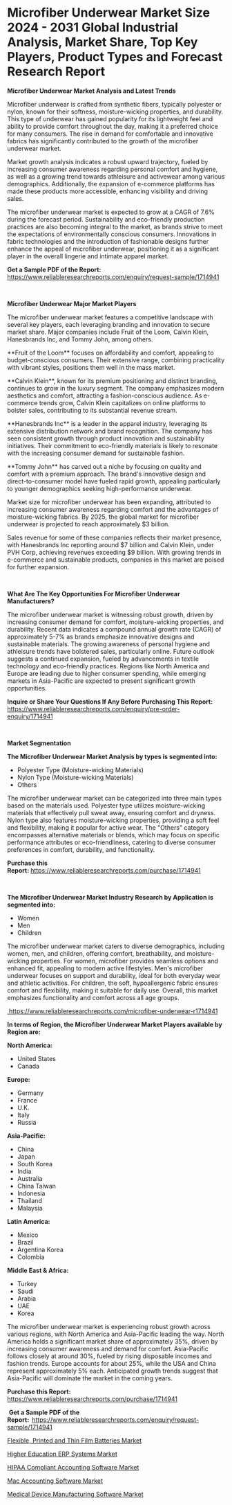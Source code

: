 <p><h1>Microfiber Underwear Market Size 2024 - 2031 Global Industrial Analysis, Market Share, Top Key Players, Product Types and Forecast Research Report</h1></p><p><strong>Microfiber Underwear Market Analysis and Latest Trends</strong></p>
<p><p>Microfiber underwear is crafted from synthetic fibers, typically polyester or nylon, known for their softness, moisture-wicking properties, and durability. This type of underwear has gained popularity for its lightweight feel and ability to provide comfort throughout the day, making it a preferred choice for many consumers. The rise in demand for comfortable and innovative fabrics has significantly contributed to the growth of the microfiber underwear market.</p><p>Market growth analysis indicates a robust upward trajectory, fueled by increasing consumer awareness regarding personal comfort and hygiene, as well as a growing trend towards athleisure and activewear among various demographics. Additionally, the expansion of e-commerce platforms has made these products more accessible, enhancing visibility and driving sales.</p><p>The microfiber underwear market is expected to grow at a CAGR of 7.6% during the forecast period. Sustainability and eco-friendly production practices are also becoming integral to the market, as brands strive to meet the expectations of environmentally conscious consumers. Innovations in fabric technologies and the introduction of fashionable designs further enhance the appeal of microfiber underwear, positioning it as a significant player in the overall lingerie and intimate apparel market.</p></p>
<p><strong>Get a Sample PDF of the Report:&nbsp;</strong> <a href="https://www.reliableresearchreports.com/enquiry/request-sample/1714941?utm_campaign=1563&utm_medium=2&utm_source=Github&utm_content=ia&utm_term=23102024&utm_id=microfiber-underwear">https://www.reliableresearchreports.com/enquiry/request-sample/1714941</a></p>
<p>&nbsp;</p>
<p><strong>Microfiber Underwear Major Market Players</strong></p>
<p><p>The microfiber underwear market features a competitive landscape with several key players, each leveraging branding and innovation to secure market share. Major companies include Fruit of the Loom, Calvin Klein, Hanesbrands Inc, and Tommy John, among others.</p><p>**Fruit of the Loom** focuses on affordability and comfort, appealing to budget-conscious consumers. Their extensive range, combining practicality with vibrant styles, positions them well in the mass market.</p><p>**Calvin Klein**, known for its premium positioning and distinct branding, continues to grow in the luxury segment. The company emphasizes modern aesthetics and comfort, attracting a fashion-conscious audience. As e-commerce trends grow, Calvin Klein capitalizes on online platforms to bolster sales, contributing to its substantial revenue stream.</p><p>**Hanesbrands Inc** is a leader in the apparel industry, leveraging its extensive distribution network and brand recognition. The company has seen consistent growth through product innovation and sustainability initiatives. Their commitment to eco-friendly materials is likely to resonate with the increasing consumer demand for sustainable fashion.</p><p>**Tommy John** has carved out a niche by focusing on quality and comfort with a premium approach. The brand's innovative design and direct-to-consumer model have fueled rapid growth, appealing particularly to younger demographics seeking high-performance underwear.</p><p>Market size for microfiber underwear has been expanding, attributed to increasing consumer awareness regarding comfort and the advantages of moisture-wicking fabrics. By 2025, the global market for microfiber underwear is projected to reach approximately $3 billion.</p><p>Sales revenue for some of these companies reflects their market presence, with Hanesbrands Inc reporting around $7 billion and Calvin Klein, under PVH Corp, achieving revenues exceeding $9 billion. With growing trends in e-commerce and sustainable products, companies in this market are poised for further expansion.</p></p>
<p>&nbsp;</p>
<p><strong>What Are The Key Opportunities For Microfiber Underwear Manufacturers?</strong></p>
<p><p>The microfiber underwear market is witnessing robust growth, driven by increasing consumer demand for comfort, moisture-wicking properties, and durability. Recent data indicates a compound annual growth rate (CAGR) of approximately 5-7% as brands emphasize innovative designs and sustainable materials. The growing awareness of personal hygiene and athleisure trends have bolstered sales, particularly online. Future outlook suggests a continued expansion, fueled by advancements in textile technology and eco-friendly practices. Regions like North America and Europe are leading due to higher consumer spending, while emerging markets in Asia-Pacific are expected to present significant growth opportunities.</p></p>
<p><strong>Inquire or Share Your Questions If Any Before Purchasing This Report:</strong> <a href="https://www.reliableresearchreports.com/enquiry/pre-order-enquiry/1714941?utm_campaign=1563&utm_medium=2&utm_source=Github&utm_content=ia&utm_term=23102024&utm_id=microfiber-underwear">https://www.reliableresearchreports.com/enquiry/pre-order-enquiry/1714941</a></p>
<p>&nbsp;</p>
<p><strong>Market Segmentation</strong></p>
<p><strong>The Microfiber Underwear Market Analysis by types is segmented into:</strong></p>
<p><ul><li>Polyester Type (Moisture-wicking Materials)</li><li>Nylon Type (Moisture-wicking Materials)</li><li>Others</li></ul></p>
<p><p>The microfiber underwear market can be categorized into three main types based on the materials used. Polyester type utilizes moisture-wicking materials that effectively pull sweat away, ensuring comfort and dryness. Nylon type also features moisture-wicking properties, providing a soft feel and flexibility, making it popular for active wear. The "Others" category encompasses alternative materials or blends, which may focus on specific performance attributes or eco-friendliness, catering to diverse consumer preferences in comfort, durability, and functionality.</p></p>
<p><strong>Purchase this Report:&nbsp;</strong><a href="https://www.reliableresearchreports.com/purchase/1714941?utm_campaign=1563&utm_medium=2&utm_source=Github&utm_content=ia&utm_term=23102024&utm_id=microfiber-underwear">https://www.reliableresearchreports.com/purchase/1714941</a></p>
<p>&nbsp;</p>
<p><strong>The Microfiber Underwear Market Industry Research by Application is segmented into:</strong></p>
<p><ul><li>Women</li><li>Men</li><li>Children</li></ul></p>
<p><p>The microfiber underwear market caters to diverse demographics, including women, men, and children, offering comfort, breathability, and moisture-wicking properties. For women, microfiber provides seamless options and enhanced fit, appealing to modern active lifestyles. Men's microfiber underwear focuses on support and durability, ideal for both everyday wear and athletic activities. For children, the soft, hypoallergenic fabric ensures comfort and flexibility, making it suitable for daily use. Overall, this market emphasizes functionality and comfort across all age groups.</p></p>
<p><a href="https://www.reliableresearchreports.com/microfiber-underwear-r1714941?utm_campaign=1563&utm_medium=2&utm_source=Github&utm_content=ia&utm_term=23102024&utm_id=microfiber-underwear">&nbsp;https://www.reliableresearchreports.com/microfiber-underwear-r1714941</a></p>
<p><strong>In terms of Region, the Microfiber Underwear Market Players available by Region are:</strong></p>
<p>
    <p> <strong> North America: </strong>
        <ul>
            <li>United States</li>
            <li>Canada</li>
        </ul>
        </p> 
    <p> <strong> Europe: </strong>
        <ul>
            <li>Germany</li>
            <li>France</li>
            <li>U.K.</li>
            <li>Italy</li>
            <li>Russia</li>
        </ul>
        </p> 
    <p> <strong> Asia-Pacific: </strong>
        <ul>
            <li>China</li>
            <li>Japan</li>
            <li>South Korea</li>
            <li>India</li>
            <li>Australia</li>
            <li>China Taiwan</li>
            <li>Indonesia</li>
            <li>Thailand</li>
            <li>Malaysia</li>
        </ul>
        </p> 
    <p> <strong> Latin America: </strong>
        <ul>
            <li>Mexico</li>
            <li>Brazil</li>
            <li>Argentina Korea</li>
            <li>Colombia</li>
        </ul>
        </p> 
    <p> <strong> Middle East & Africa: </strong>
        <ul>
            <li>Turkey</li>
            <li>Saudi</li>
            <li>Arabia</li>
            <li>UAE</li>
            <li>Korea</li>
        </ul>
    </p>
    </p>
<p><p>The microfiber underwear market is experiencing robust growth across various regions, with North America and Asia-Pacific leading the way. North America holds a significant market share of approximately 35%, driven by increasing consumer awareness and demand for comfort. Asia-Pacific follows closely at around 30%, fueled by rising disposable incomes and fashion trends. Europe accounts for about 25%, while the USA and China represent approximately 5% each. Anticipated growth trends suggest that Asia-Pacific will dominate the market in the coming years.</p></p>
<p><strong>Purchase this Report: </strong><a href="https://www.reliableresearchreports.com/purchase/1714941?utm_campaign=1563&utm_medium=2&utm_source=Github&utm_content=ia&utm_term=23102024&utm_id=microfiber-underwear">https://www.reliableresearchreports.com/purchase/1714941</a></p>
<p>&nbsp;<strong>Get a Sample PDF of the Report:&nbsp;&nbsp;</strong><a href="https://www.reliableresearchreports.com/enquiry/request-sample/1714941?utm_campaign=1563&utm_medium=2&utm_source=Github&utm_content=ia&utm_term=23102024&utm_id=microfiber-underwear">https://www.reliableresearchreports.com/enquiry/request-sample/1714941</a></p>
<p><strong></strong></p>
<p><p><a href="https://github.com/petbigbeepjn/Market-Research-Report-List-1/blob/main/flexible-printed-and-thin-film-batteries-market.md?utm_campaign=1563&utm_medium=2&utm_source=Github&utm_content=ia&utm_term=23102024&utm_id=microfiber-underwear">Flexible, Printed and Thin Film Batteries Market</a></p><p><a href="https://www.linkedin.com/pulse/global-higher-education-erp-systems-market-trends-forecasts-cumqc?utm_campaign=1563&utm_medium=2&utm_source=Github&utm_content=ia&utm_term=23102024&utm_id=microfiber-underwear">Higher Education ERP Systems Market</a></p><p><a href="https://www.linkedin.com/pulse/hipaa-compliant-accounting-software-sector-surge-49-growth-fu3vc?utm_campaign=1563&utm_medium=2&utm_source=Github&utm_content=ia&utm_term=23102024&utm_id=microfiber-underwear">HIPAA Compliant Accounting Software Market</a></p><p><a href="https://www.linkedin.com/pulse/mac-accounting-software-market-size-share-competitive-landscape-5eevc?utm_campaign=1563&utm_medium=2&utm_source=Github&utm_content=ia&utm_term=23102024&utm_id=microfiber-underwear">Mac Accounting Software Market</a></p><p><a href="https://www.linkedin.com/pulse/evolution-medical-device-manufacturing-software-market-key-doslc?utm_campaign=1563&utm_medium=2&utm_source=Github&utm_content=ia&utm_term=23102024&utm_id=microfiber-underwear">Medical Device Manufacturing Software Market</a></p></p>